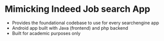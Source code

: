 # Mimicking Indeed Job search App
- Provides the foundational codebase to use for every searchengine app
- Android app built with Java (frontend) and php backend
- Built for academic purposes only
